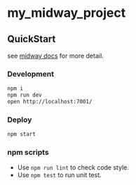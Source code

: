# my_midway_project

## QuickStart

<!-- add docs here for user -->

see [midway docs][midway] for more detail.

### Development

```bash
npm i
npm run dev
open http://localhost:7001/
```

### Deploy

```bash
npm start
```

### npm scripts

- Use `npm run lint` to check code style.
- Use `npm test` to run unit test.

[midway]: https://midwayjs.org
